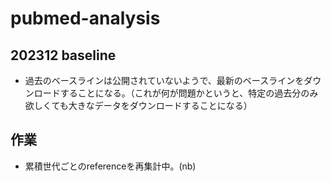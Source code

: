 # pubmed-analysis
## 202312 baseline
- 過去のベースラインは公開されていないようで、最新のベースラインをダウンロードすることになる。（これが何が問題かというと、特定の過去分のみ欲しくても大きなデータをダウンロードすることになる）
## 作業
- 累積世代ごとのreferenceを再集計中。(nb)
